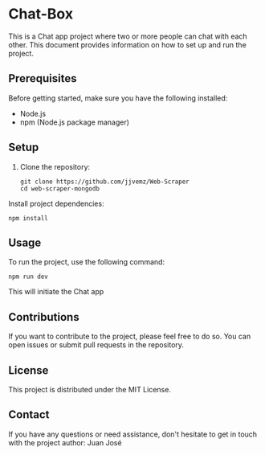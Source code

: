 # Chat-Box

This is a Chat app project where two or more people can chat with each other. This document provides information on how to set up and run the project.

## Prerequisites

Before getting started, make sure you have the following installed:

- Node.js
- npm (Node.js package manager)


## Setup

1. Clone the repository:

   ```
   git clone https://github.com/jjvemz/Web-Scraper
   cd web-scraper-mongodb
   ```
Install project dependencies:
  ```
  npm install
  ```

## Usage

To run the project, use the following command:

  ```
  npm run dev
  ```
This will initiate the Chat app 

## Contributions

If you want to contribute to the project, please feel free to do so. You can open issues or submit pull requests in the repository.

## License

This project is distributed under the MIT License.

## Contact

If you have any questions or need assistance, don't hesitate to get in touch with the project author:
Juan José
